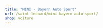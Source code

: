 ```yaml
---
title: "MINI - Bayern Auto Sport"
url: /saint-leonard/mini-bayern-auto-sport/
shop: voiture
---
```

